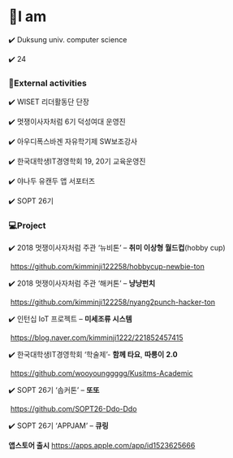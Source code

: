 

# :raising_hand:I am

:heavy_check_mark: Duksung univ. computer science

:heavy_check_mark: 24



###  :lollipop:External activities

:heavy_check_mark: WISET 리더활동단 단장

:heavy_check_mark: 멋쟁이사자처럼 6기 덕성여대 운영진

:heavy_check_mark: 아우디폭스바겐 자유학기제 SW보조강사 

:heavy_check_mark: 한국대학생IT경영학회 19, 20기 교육운영진

:heavy_check_mark: 야나두 유캔두 앱 서포터즈

:heavy_check_mark: SOPT 26기



### :computer:Project

:heavy_check_mark: 2018 멋쟁이사자처럼 주관 ‘뉴비톤’ – **취미 이상형 월드컵**(hobby cup)

​    https://github.com/kimminji122258/hobbycup-newbie-ton

:heavy_check_mark: 2018 멋쟁이사자처럼 주관 ‘해커톤’ – **냥냥펀치**

​    https://github.com/kimminji122258/nyang2punch-hacker-ton  

:heavy_check_mark: 인턴십 IoT 프로젝트 – **미세조류  시스템**

​    https://blog.naver.com/kimminji1222/221852457415

:heavy_check_mark: 한국대학생IT경영학회 ‘학술제’- **함께 타요**, **따릉이** **2.0**

​    https://github.com/wooyounggggg/Kusitms-Academic

:heavy_check_mark: SOPT 26기 ‘솝커톤’ – **또또**

​    https://github.com/SOPT26-Ddo-Ddo

:heavy_check_mark: SOPT 26기 ‘APPJAM’ – **큐링**

  **앱스토어 출시** https://apps.apple.com/app/id1523625666
